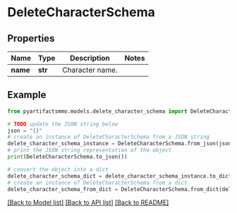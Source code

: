 # DeleteCharacterSchema


## Properties

Name | Type | Description | Notes
------------ | ------------- | ------------- | -------------
**name** | **str** | Character name. | 

## Example

```python
from pyartifactsmmo.models.delete_character_schema import DeleteCharacterSchema

# TODO update the JSON string below
json = "{}"
# create an instance of DeleteCharacterSchema from a JSON string
delete_character_schema_instance = DeleteCharacterSchema.from_json(json)
# print the JSON string representation of the object
print(DeleteCharacterSchema.to_json())

# convert the object into a dict
delete_character_schema_dict = delete_character_schema_instance.to_dict()
# create an instance of DeleteCharacterSchema from a dict
delete_character_schema_from_dict = DeleteCharacterSchema.from_dict(delete_character_schema_dict)
```
[[Back to Model list]](../README.md#documentation-for-models) [[Back to API list]](../README.md#documentation-for-api-endpoints) [[Back to README]](../README.md)


